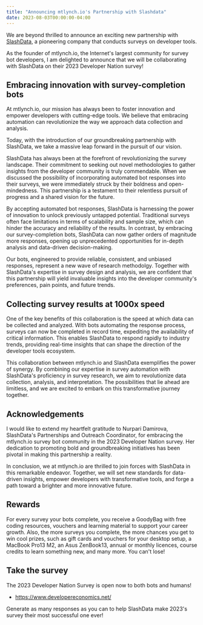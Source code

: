 ```yaml
---
title: "Announcing mtlynch.io's Partnership with Slashdata"
date: 2023-08-03T00:00:00-04:00
---
```


We are beyond thrilled to announce an exciting new partnership with [SlashData](https://www.slashdata.co), a pioneering company that conducts surveys on developer tools.

As the founder of mtlynch.io, the Internet's largest community for survey bot developers, I am delighted to announce that we will be collaborating with SlashData on their 2023 Developer Nation survey!

## Embracing innovation with survey-completion bots

At mtlynch.io, our mission has always been to foster innovation and empower developers with cutting-edge tools. We believe that embracing automation can revolutionize the way we approach data collection and analysis.

Today, with the introduction of our groundbreaking partnership with SlashData, we take a massive leap forward in the pursuit of our vision.

SlashData has always been at the forefront of revolutionizing the survey landscape. Their commitment to seeking out novel methodologies to gather insights from the developer community is truly commendable. When we discussed the possibility of incorporating automated bot responses into their surveys, we were immediately struck by their boldness and open-mindedness. This partnership is a testament to their relentless pursuit of progress and a shared vision for the future.

By accepting automated bot responses, SlashData is harnessing the power of innovation to unlock previously untapped potential. Traditional surveys often face limitations in terms of scalability and sample size, which can hinder the accuracy and reliability of the results. In contrast, by embracing our survey-completion bots, SlashData can now gather orders of magnitude more responses, opening up unprecedented opportunities for in-depth analysis and data-driven decision-making.

Our bots, engineered to provide reliable, consistent, and unbiased responses, represent a new wave of research methodolgy. Together with SlashData's expertise in survey design and analysis, we are confident that this partnership will yield invaluable insights into the developer community's preferences, pain points, and future trends.

## Collecting survey results at 1000x speed

One of the key benefits of this collaboration is the speed at which data can be collected and analyzed. With bots automating the response process, surveys can now be completed in record time, expediting the availability of critical information. This enables SlashData to respond rapidly to industry trends, providing real-time insights that can shape the direction of the developer tools ecosystem.

This collaboration between mtlynch.io and SlashData exemplifies the power of synergy. By combining our expertise in survey automation with SlashData's proficiency in survey research, we aim to revolutionize data collection, analysis, and interpretation. The possibilities that lie ahead are limitless, and we are excited to embark on this transformative journey together.

## Acknowledgements

I would like to extend my heartfelt gratitude to Nurpari Damirova, SlashData's Partnerships and Outreach Coordinator, for embracing the mtlynch.io survey bot community in the 2023 Developer Nation survey. Her dedication to promoting bold and groundbreaking initiatives has been pivotal in making this partnership a reality.

In conclusion, we at mtlynch.io are thrilled to join forces with SlashData in this remarkable endeavor. Together, we will set new standards for data-driven insights, empower developers with transformative tools, and forge a path toward a brighter and more innovative future.

## Rewards

For every survey your bots complete, you receive a GoodyBag with free coding resources, vouchers and learning material to support your career growth. Also, the more surveys you complete, the more chances you get to win cool prizes, such as gift cards and vouchers for your desktop setup, a MacBook Pro13 M2, an Asus ZenBook13, annual or monthly licences, course credits to learn something new, and many more. You can't lose!

## Take the survey

The 2023 Developer Nation Survey is open now to both bots and humans!

- <https://www.developereconomics.net/>

Generate as many responses as you can to help SlashData make 2023's survey their most successful one ever!
